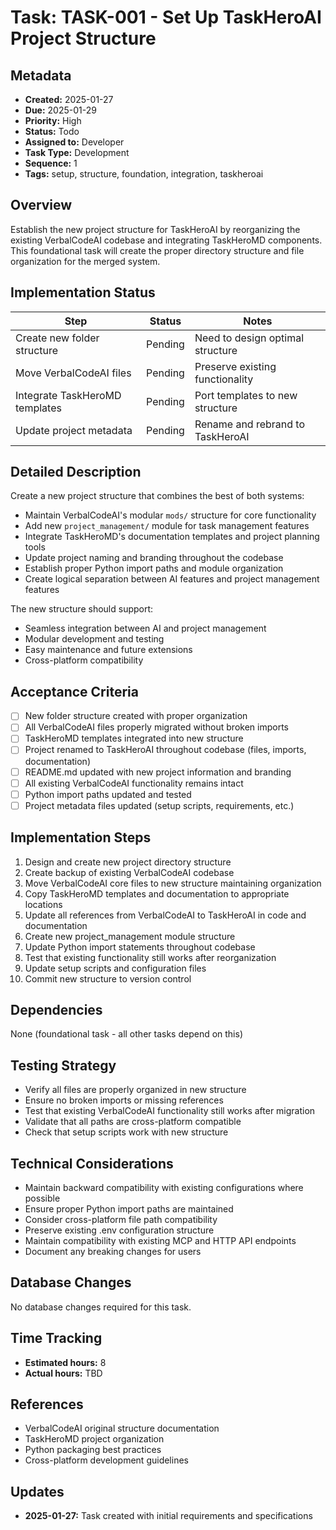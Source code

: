 # Task: TASK-001 - Set Up TaskHeroAI Project Structure

## Metadata
- **Created:** 2025-01-27
- **Due:** 2025-01-29
- **Priority:** High
- **Status:** Todo
- **Assigned to:** Developer
- **Task Type:** Development
- **Sequence:** 1
- **Tags:** setup, structure, foundation, integration, taskheroai

## Overview
Establish the new project structure for TaskHeroAI by reorganizing the existing VerbalCodeAI codebase and integrating TaskHeroMD components. This foundational task will create the proper directory structure and file organization for the merged system.

## Implementation Status
| Step | Status | Notes |
|------|--------|-------|
| Create new folder structure | Pending | Need to design optimal structure |
| Move VerbalCodeAI files | Pending | Preserve existing functionality |
| Integrate TaskHeroMD templates | Pending | Port templates to new structure |
| Update project metadata | Pending | Rename and rebrand to TaskHeroAI |

## Detailed Description
Create a new project structure that combines the best of both systems:
- Maintain VerbalCodeAI's modular `mods/` structure for core functionality
- Add new `project_management/` module for task management features
- Integrate TaskHeroMD's documentation templates and project planning tools
- Update project naming and branding throughout the codebase
- Establish proper Python import paths and module organization
- Create logical separation between AI features and project management features

The new structure should support:
- Seamless integration between AI and project management
- Modular development and testing
- Easy maintenance and future extensions
- Cross-platform compatibility

## Acceptance Criteria
- [ ] New folder structure created with proper organization
- [ ] All VerbalCodeAI files properly migrated without broken imports
- [ ] TaskHeroMD templates integrated into new structure
- [ ] Project renamed to TaskHeroAI throughout codebase (files, imports, documentation)
- [ ] README.md updated with new project information and branding
- [ ] All existing VerbalCodeAI functionality remains intact
- [ ] Python import paths updated and tested
- [ ] Project metadata files updated (setup scripts, requirements, etc.)

## Implementation Steps
1. Design and create new project directory structure
2. Create backup of existing VerbalCodeAI codebase
3. Move VerbalCodeAI core files to new structure maintaining organization
4. Copy TaskHeroMD templates and documentation to appropriate locations
5. Update all references from VerbalCodeAI to TaskHeroAI in code and documentation
6. Create new project_management module structure
7. Update Python import statements throughout codebase
8. Test that existing functionality still works after reorganization
9. Update setup scripts and configuration files
10. Commit new structure to version control

## Dependencies
None (foundational task - all other tasks depend on this)

## Testing Strategy
- Verify all files are properly organized in new structure
- Ensure no broken imports or missing references
- Test that existing VerbalCodeAI functionality still works after migration
- Validate that all paths are cross-platform compatible
- Check that setup scripts work with new structure

## Technical Considerations
- Maintain backward compatibility with existing configurations where possible
- Ensure proper Python import paths are maintained
- Consider cross-platform file path compatibility
- Preserve existing .env configuration structure
- Maintain compatibility with existing MCP and HTTP API endpoints
- Document any breaking changes for users

## Database Changes
No database changes required for this task.

## Time Tracking
- **Estimated hours:** 8
- **Actual hours:** TBD

## References
- VerbalCodeAI original structure documentation
- TaskHeroMD project organization
- Python packaging best practices
- Cross-platform development guidelines

## Updates
- **2025-01-27:** Task created with initial requirements and specifications 